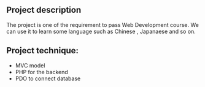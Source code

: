 ## Project description
  The project is one of the requirement to pass Web Development course. We can use it to learn some language such as Chinese , Japanaese and so on. 
## Project technique:
- MVC model
- PHP for the backend
- PDO to connect database
